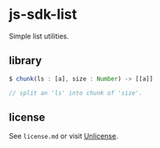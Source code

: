 # js-sdk-list

Simple list utilities.

## library

```ts
$ chunk(ls : [a], size : Number) -> [[a]]

// split an 'ls' into chunk of 'size'.
```


## license

See `license.md` or visit [Unlicense](http://unlicense.org).
